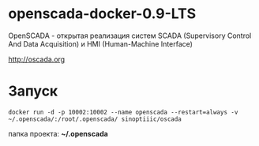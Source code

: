 # openscada-docker-0.9-LTS

OpenSCADA - открытая реализация систем SCADA (Supervisory Control And Data Acquisition) и HMI (Human-Machine Interface)

http://oscada.org

# Запуск

```docker run -d -p 10002:10002 --name openscada --restart=always -v ~/.openscada/:/root/.openscada/ sinoptiiic/oscada```

папка проекта: **~/.openscada**
